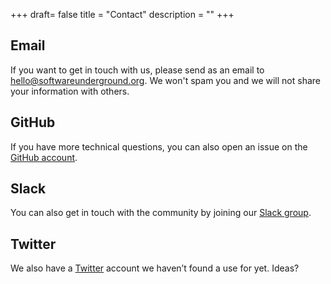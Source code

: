 +++
draft= false
title = "Contact"
description = ""
+++

## Email

If you want to get in touch with us, please send as an email to
[hello@softwareunderground.org](mailto:hello@softwareunderground.org).
We won't spam you and we will not share your information with others.

## GitHub

If you have more technical questions, you can also open an issue on the
[GitHub account](https://github.com/softwareunderground).

## Slack

You can also get in touch with the community by joining our
[Slack group](https://softwareunderground.org/slack).

## Twitter

We also have a [Twitter](https://twitter.com/swung_org)
account we haven’t found a use for yet. Ideas?
